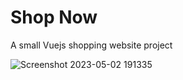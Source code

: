 # Shop Now

A small Vuejs shopping website project 


![Screenshot 2023-05-02 191335](https://user-images.githubusercontent.com/89931941/235724104-eb24d153-dd1a-45ef-b80d-316f504d7ca6.png)
